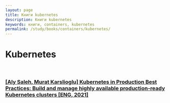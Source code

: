 ```yaml
---
layout: page
title: Книги kubernetes
description: Книги kubernetes
keywords: книги, containers, kubernetes
permalink: /study/books/containers/kubernetes/
---
```


# Kubernetes

<br/>

### [[Aly Saleh, Murat Karslioglu] Kubernetes in Production Best Practices: Build and manage highly available production-ready Kubernetes clusters [ENG, 2021]](/study/books/containers/kubernetes/kubernetes-in-production-best-practices/)
